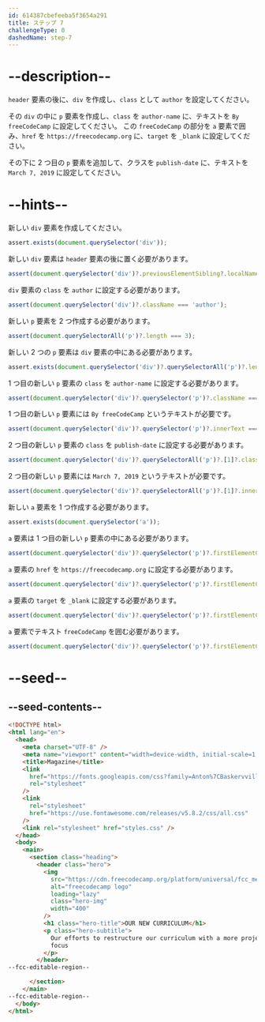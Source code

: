 ```yaml
---
id: 614387cbefeeba5f3654a291
title: ステップ 7
challengeType: 0
dashedName: step-7
---
```


# --description--

`header` 要素の後に、`div` を作成し、`class` として `author` を設定してください。

その `div` の中に `p` 要素を作成し、`class` を `author-name` に、テキストを `By freeCodeCamp` に設定してください。 この `freeCodeCamp` の部分を `a` 要素で囲み、`href` を `https://freecodecamp.org` に、`target` を `_blank` に設定してください。


その下に 2 つ目の `p` 要素を追加して、クラスを `publish-date` に、テキストを `March 7, 2019` に設定してください。

# --hints--

新しい `div` 要素を作成してください。

```js
assert.exists(document.querySelector('div'));
```

新しい `div` 要素は `header` 要素の後に置く必要があります。

```js
assert(document.querySelector('div')?.previousElementSibling?.localName === 'header');
```

`div` 要素の `class` を `author` に設定する必要があります。

```js
assert(document.querySelector('div')?.className === 'author');
```

新しい `p` 要素を 2 つ作成する必要があります。

```js
assert(document.querySelectorAll('p')?.length === 3);
```

新しい 2 つの `p` 要素は `div` 要素の中にある必要があります。

```js
assert.exists(document.querySelector('div')?.querySelectorAll('p')?.length === 2);
```

1 つ目の新しい `p` 要素の `class` を `author-name` に設定する必要があります。

```js
assert(document.querySelector('div')?.querySelector('p')?.className === 'author-name');
```

1 つ目の新しい `p` 要素には `By freeCodeCamp` というテキストが必要です。

```js
assert(document.querySelector('div')?.querySelector('p')?.innerText === 'By freeCodeCamp');
```

2 つ目の新しい `p` 要素の `class` を `publish-date` に設定する必要があります。

```js
assert(document.querySelector('div')?.querySelectorAll('p')?.[1]?.className === 'publish-date');
```

2 つ目の新しい `p` 要素には `March 7, 2019` というテキストが必要です。

```js
assert(document.querySelector('div')?.querySelectorAll('p')?.[1]?.innerText === 'March 7, 2019');
```

新しい `a` 要素を 1 つ作成する必要があります。

```js
assert.exists(document.querySelector('a'));
```

`a` 要素は 1 つ目の新しい `p` 要素の中にある必要があります。

```js
assert(document.querySelector('div')?.querySelector('p')?.firstElementChild?.localName === 'a');
```

`a` 要素の `href` を `https://freecodecamp.org` に設定する必要があります。

```js
assert(document.querySelector('div')?.querySelector('p')?.firstElementChild?.getAttribute('href') === 'https://freecodecamp.org');
```

`a` 要素の `target` を `_blank` に設定する必要があります。

```js
assert(document.querySelector('div')?.querySelector('p')?.firstElementChild?.getAttribute('target') === '_blank');
```

`a` 要素でテキスト `freeCodeCamp` を囲む必要があります。

```js
assert(document.querySelector('div')?.querySelector('p')?.firstElementChild?.innerText === 'freeCodeCamp');
```

# --seed--

## --seed-contents--

```html
<!DOCTYPE html>
<html lang="en">
  <head>
    <meta charset="UTF-8" />
    <meta name="viewport" content="width=device-width, initial-scale=1.0" />
    <title>Magazine</title>
    <link
      href="https://fonts.googleapis.com/css?family=Anton%7CBaskervville%7CRaleway&display=swap"
      rel="stylesheet"
    />
    <link
      rel="stylesheet"
      href="https://use.fontawesome.com/releases/v5.8.2/css/all.css"
    />
    <link rel="stylesheet" href="styles.css" />
  </head>
  <body>
    <main>
      <section class="heading">
        <header class="hero">
          <img
            src="https://cdn.freecodecamp.org/platform/universal/fcc_meta_1920X1080-indigo.png"
            alt="freecodecamp logo"
            loading="lazy"
            class="hero-img"
            width="400"
          />
          <h1 class="hero-title">OUR NEW CURRICULUM</h1>
          <p class="hero-subtitle">
            Our efforts to restructure our curriculum with a more project-based
            focus
          </p>
        </header>
--fcc-editable-region--

      </section>
    </main>
--fcc-editable-region--
  </body>
</html>
```

```css

```
